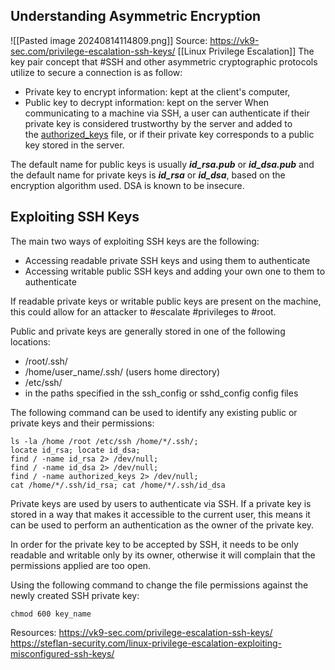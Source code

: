 ## **Understanding Asymmetric Encryption**
![[Pasted image 20240814114809.png]]
Source: https://vk9-sec.com/privilege-escalation-ssh-keys/
[[Linux Privilege Escalation]]
The key pair concept that #SSH and other asymmetric cryptographic protocols utilize to secure a connection is as follow:
- Private key to encrypt information: kept at the client's computer,
- Public key to decrypt information: kept on the server
When communicating to a machine via SSH, a user can authenticate if their private key is considered trustworthy by the server and added to the [authorized_keys](https://www.ssh.com/ssh/authorized_keys/) file, or if their private key corresponds to a public key stored in the server.

The default name for public keys is usually ***id_rsa.pub*** or ***id_dsa.pub*** and the default name for private keys is ***id_rsa*** or  ***id_dsa***, based on the encryption algorithm used. DSA is known to be insecure.
## **Exploiting SSH Keys**

The main two ways of exploiting SSH keys are the following:

- Accessing readable private SSH keys and using them to authenticate
- Accessing writable public SSH keys and adding your own one to them to authenticate

If readable private keys or writable public keys are present on the machine, this could allow for an attacker to #escalate #privileges to #root.

Public and private keys are generally stored in one of the following locations:

- /root/.ssh/
- /home/user_name/.ssh/ (users home directory)
- /etc/ssh/
- in the paths specified in the ssh_config or sshd_config config files

The following command can be used to identify any existing public or private keys and their permissions:
```
ls -la /home /root /etc/ssh /home/*/.ssh/; 
locate id_rsa; locate id_dsa; 
find / -name id_rsa 2> /dev/null;
find / -name id_dsa 2> /dev/null; 
find / -name authorized_keys 2> /dev/null; 
cat /home/*/.ssh/id_rsa; cat /home/*/.ssh/id_dsa
```
Private keys are used by users to authenticate via SSH. If a private key is stored in a way that makes it accessible to the current user, this means it can be used to perform an authentication as the owner of the private key.

In order for the private key to be accepted by SSH, it needs to be only readable and writable only by its owner, otherwise it will complain that the permissions applied are too open.

Using the following command to change the file permissions against the newly created SSH private key:

```
chmod 600 key_name
```

Resources:
https://vk9-sec.com/privilege-escalation-ssh-keys/
https://steflan-security.com/linux-privilege-escalation-exploiting-misconfigured-ssh-keys/
